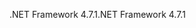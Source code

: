 <span data-ttu-id="491c2-101">.NET Framework 4.7.1</span><span class="sxs-lookup"><span data-stu-id="491c2-101">.NET Framework 4.7.1</span></span>

